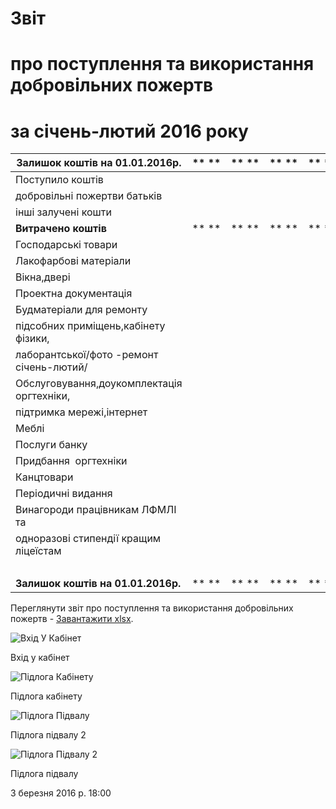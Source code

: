 # Звіт

# про поступлення та використання добровільних пожертв

# за січень-лютий 2016 року

|      **Залишок коштів на 01.01.2016р.**    | ** ** | ** ** | ** ** | ** ** |  **7105**  |
| ------------------------------------------ | ----- | ----- | ----- | ----- | ---------- |
|             Поступило коштів               |       |       |       |       | **139936** |
|        добровільні пожертви батьків        |       |       |       |       |   139936   |
|            інші залучені кошти             |       |       |       |       |            |
|            **Витрачено коштів**            | ** ** | ** ** | ** ** | ** ** | **91476**  |
|            Господарські товари             |       |       |       |       |    936     |
|           Лакофарбові матеріали            |       |       |       |       |            |
|                Вікна,двері                 |       |       |       |       |            |
|           Проектна документація            |       |       |       |       |            |
|          Будматеріали для ремонту          |       |       |       |       |            |
|    підсобних приміщень,кабінету фізики,    |       |       |       |       |            |
|  лаборантської/фото -ремонт січень-лютий/  |       |       |       |       |   56791    |
| Обслуговування,доукомплектація оргтехніки, |       |       |       |       |            |
|         підтримка мережі,інтернет          |       |       |       |       |   17928    |
|                   Меблі                    |       |       |       |       |    8980    |
|               Послуги банку                |       |       |       |       |    141     |
|           Придбання  оргтехніки            |       |       |       |       |    2000    |
|                Канцтовари                  |       |       |       |       |            |
|             Періодичні видання             |       |       |       |       |            |
|      Винагороди працівникам ЛФМЛІ та       |       |       |       |       |    4700    |
|   одноразові стипендії кращим ліцеїстам    |       |       |       |       |            |
|                                            |       |       |       |       |            |
|     **Залишок коштів на 01.01.2016р.**     | ** ** | ** ** | ** ** | ** ** | **55565**  |

Переглянути звіт про поступлення та використання добровільних пожертв - [Завантажити xlsx](/files/blog/звіт-за-січень-лютий-2016-року/звіт-лфмл-січень-лютий-2016-уточнення.xlsx).


![Вхід У Кабінет](/images/blog/звіт-за-січень-лютий-2016-року/вхід-у-кабінет.jpg)

Вхід у кабінет


![Підлога Кабінету](/images/blog/звіт-за-січень-лютий-2016-року/підлога-кабінету.jpg)

Підлога кабінету


![Підлога Підвалу](/images/blog/звіт-за-січень-лютий-2016-року/підлога-підвалу.jpg)

Підлога підвалу 2


![Підлога Підвалу 2](/images/blog/звіт-за-січень-лютий-2016-року/підлога-підвалу-2.jpg)

Підлога підвалу

3 березня 2016 р. 18:00

